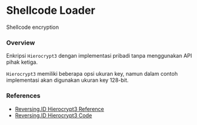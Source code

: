# Shellcode Loader

Shellcode encryption

### Overview

Enkripsi `Hierocrypt3` dengan implementasi pribadi tanpa menggunakan API pihak ketiga.

`Hierocrypt3` memiliki beberapa opsi ukuran key, namun dalam contoh implementasi akan digunakan ukuran key 128-bit.

### References

- [Reversing.ID Hierocrypt3 Reference](https://github.com/ReversingID/Crypto-Reference/tree/master/References/Modern/Block-Cipher/Hierocrypt-3)
- [Reversing.ID Hierocrypt3 Code](https://github.com/ReversingID/Crypto-Reference/blob/master/Codes/Cipher/Block/Hierocrypt3/code.c)